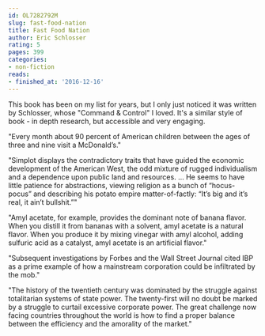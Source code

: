 ```yaml
---
id: OL7282792M
slug: fast-food-nation
title: Fast Food Nation
author: Eric Schlosser
rating: 5
pages: 399
categories:
- non-fiction
reads:
- finished_at: '2016-12-16'
---
```

This book has been on my list for years, but I only just noticed it was written by Schlosser, whose "Command &amp; Control" I loved. It's a similar style of book - in depth research, but accessible and very engaging.

"Every month about 90 percent of American children between the ages of three and nine visit a McDonald’s."

"Simplot displays the contradictory traits that have guided the economic development of the American West, the odd mixture of rugged individualism and a dependence upon public land and resources. ... He seems to have little patience for abstractions, viewing religion as a bunch of “hocus-pocus” and describing his potato empire matter-of-factly: “It’s big and it’s real, it ain’t bullshit.”"

"Amyl acetate, for example, provides the dominant note of banana flavor. When you distill it from bananas with a solvent, amyl acetate is a natural flavor. When you produce it by mixing vinegar with amyl alcohol, adding sulfuric acid as a catalyst, amyl acetate is an artificial flavor."

"Subsequent investigations by Forbes and the Wall Street Journal cited IBP as a prime example of how a mainstream corporation could be infiltrated by the mob."

"The history of the twentieth century was dominated by the struggle against totalitarian systems of state power. The twenty-first will no doubt be marked by a struggle to curtail excessive corporate power. The great challenge now facing countries throughout the world is how to find a proper balance between the efficiency and the amorality of the market."
